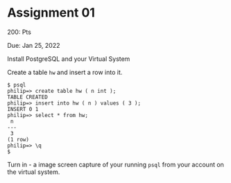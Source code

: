 
<style>
.pagebreak { page-break-before: always; }
.half { height: 200px; }
</style>
<style>
.pagebreak { page-break-before: always; }
.half { height: 200px; }
.markdown-body {
	font-size: 12px;
}
.markdown-body td {
	font-size: 12px;
}
table {
	border: 1px solid black;
}
</style>


# Assignment 01 

200: Pts

Due:  Jan 25, 2022

Install PostgreSQL and your Virtual System

Create a table `hw` and insert a row into it.

```
$ psql
philip=> create table hw ( n int );
TABLE CREATED
philip=> insert into hw ( n ) values ( 3 );
INSERT 0 1
philip=> select * from hw;
 n 
---
 3
(1 row)
philip=> \q
$
```

Turn in - a image screen capture of your running `psql`
from your account on the virtual system.

